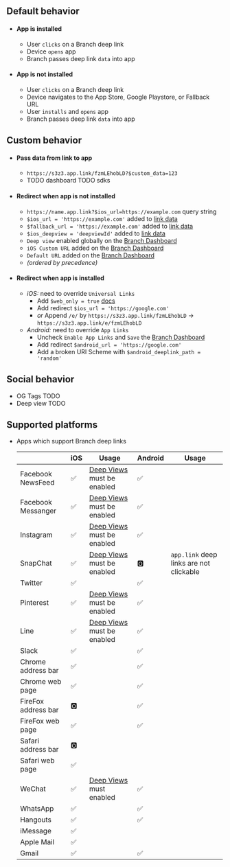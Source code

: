 ## Default behavior

- #### App is installed
    +  User `clicks` on a Branch deep link
    +  Device `opens` app
    +  Branch passes deep link `data` into app

- #### App is not installed
    + User `clicks` on a Branch deep link
    + Device navigates to the App Store, Google Playstore, or Fallback URL
    + User `installs` and `opens` app
    + Branch passes deep link `data` into app

## Custom behavior

- #### Pass data from link to app
    + `https://s3z3.app.link/fzmLEhobLD?$custom_data=123` 
    + TODO dashboard TODO sdks

- #### Redirect when app is not installed 
    + `https://name.app.link?$ios_url=https://example.com` query string
    + `$ios_url = 'https://example.com'` added to [link data](#redirections)
    + `$fallback_url = 'https://example.com'` added to [link data](#redirections)
    + `$ios_deepview = 'deepviewId'` added to [link data](#deepview)
    + `Deep view` enabled globally on the [Branch Dashboard](https://dashboard.branch.io/web/deepviews)
    + `iOS Custom URL` added on the [Branch Dashboard](https://dashboard.branch.io/link-settings)
    + `Default URL` added on the [Branch Dashboard](https://dashboard.branch.io/link-settings)
    + *(ordered by precedence)*

- #### Redirect when app is installed
    * *iOS:* need to override `Universal Links`
        - Add `$web_only = true` [docs](#redirections)
        - Add redirect `$ios_url = 'https://google.com'`
        - *or* Append `/e/` by `https://s3z3.app.link/fzmLEhobLD` -> `https://s3z3.app.link/e/fzmLEhobLD`
    * *Android:* need to override `App Links`
        - Uncheck `Enable App Links` and `Save` the [Branch Dashboard](https://dashboard.branch.io/link-settings)
        - Add redirect `$android_url = 'https://google.com'`
        - Add a broken URI Scheme with `$android_deeplink_path = 'random'`

## Social behavior

- OG Tags TODO
- Deep view TODO

## Supported platforms

  - Apps which support Branch deep links

    | | iOS | Usage | Android | Usage |
    | --- | --- | --- | --- | --- |
    | Facebook NewsFeed | ✅ | [Deep Views](https://dashboard.branch.io/settings/deepviews) must be enabled | ✅ |
    | Facebook Messanger | ✅ | [Deep Views](https://dashboard.branch.io/settings/deepviews) must be enabled | ✅ |  |
    | Instagram | ✅ | [Deep Views](https://dashboard.branch.io/settings/deepviews) must be enabled | ✅ |  |
    | SnapChat | ✅ | [Deep Views](https://dashboard.branch.io/settings/deepviews) must be enabled | 🅾️  | `app.link` deep links are not clickable  |
    | Twitter | ✅ | | ✅ |
    | Pinterest | ✅ | [Deep Views](https://dashboard.branch.io/settings/deepviews) must be enabled | ✅ |
    | Line | ✅ | [Deep Views](https://dashboard.branch.io/settings/deepviews) must be enabled | ✅ |
    | Slack | ✅ | | ✅ | |
    | Chrome address bar | ✅ | | ✅ |
    | Chrome web page | ✅ | | ✅ |
    | FireFox address bar | 🅾️ | | ✅ |
    | FireFox web page | ✅ | | ✅ |
    | Safari address bar | 🅾️ | | |
    | Safari web page | ✅ | | |
    | WeChat | ✅ | [Deep Views](https://dashboard.branch.io/settings/deepviews) must enabled | ✅ |
    | WhatsApp | ✅ | | ✅ |
    | Hangouts | ✅ | | ✅ |
    | iMessage | ✅ | | |
    | Apple Mail | ✅ | | |
    | Gmail | ✅ | | ✅ |